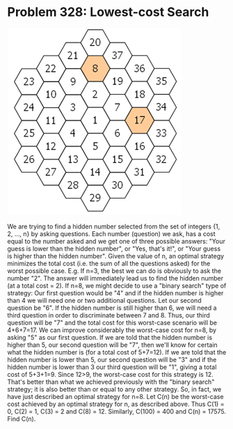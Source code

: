 # Problem 328: Lowest-cost Search

![problem](problem.gif)

We are trying to find a hidden number selected from the set of integers
{1, 2, ..., n} by asking questions. Each number (question) we ask, has a
cost equal to the number asked and we get one of three possible answers:
"Your guess is lower than the hidden number", or "Yes, that's it!", or
"Your guess is higher than the hidden number". Given the value of n, an
optimal strategy minimizes the total cost (i.e. the sum of all the
questions asked) for the worst possible case. E.g. If n=3, the best we
can do is obviously to ask the number "2". The answer will immediately
lead us to find the hidden number (at a total cost = 2). If n=8, we
might decide to use a "binary search" type of strategy: Our first
question would be "4" and if the hidden number is higher than 4 we will
need one or two additional questions. Let our second question be "6". If
the hidden number is still higher than 6, we will need a third question
in order to discriminate between 7 and 8. Thus, our third question will
be "7" and the total cost for this worst-case scenario will be 4+6+7=17.
We can improve considerably the worst-case cost for n=8, by asking "5"
as our first question. If we are told that the hidden number is higher
than 5, our second question will be "7", then we'll know for certain
what the hidden number is (for a total cost of 5+7=12). If we are told
that the hidden number is lower than 5, our second question will be "3"
and if the hidden number is lower than 3 our third question will be "1",
giving a total cost of 5+3+1=9. Since 12&gt;9, the worst-case cost for
this strategy is 12. That's better than what we achieved previously with
the "binary search" strategy; it is also better than or equal to any
other strategy. So, in fact, we have just described an optimal strategy
for n=8. Let C(n) be the worst-case cost achieved by an optimal strategy
for n, as described above. Thus C(1) = 0, C(2) = 1, C(3) = 2 and C(8) =
12. Similarly, C(100) = 400 and C(n) = 17575. Find C(n).